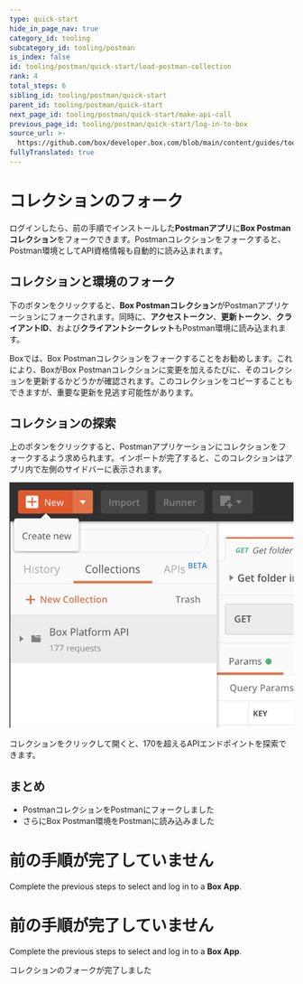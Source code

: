 ```yaml
---
type: quick-start
hide_in_page_nav: true
category_id: tooling
subcategory_id: tooling/postman
is_index: false
id: tooling/postman/quick-start/load-postman-collection
rank: 4
total_steps: 6
sibling_id: tooling/postman/quick-start
parent_id: tooling/postman/quick-start
next_page_id: tooling/postman/quick-start/make-api-call
previous_page_id: tooling/postman/quick-start/log-in-to-box
source_url: >-
  https://github.com/box/developer.box.com/blob/main/content/guides/tooling/postman/quick-start/4-load-postman-collection.md
fullyTranslated: true
---
```

# コレクションのフォーク

<LoggedIn id="postman_credentials">

ログインしたら、前の手順でインストールした**Postmanアプリ**に**Box Postmanコレクション**をフォークできます。Postmanコレクションをフォークすると、Postman環境としてAPI資格情報も自動的に読み込まれます。

## コレクションと環境のフォーク

下のボタンをクリックすると、**Box Postmanコレクション**がPostmanアプリケーションにフォークされます。同時に、**アクセストークン**、**更新トークン**、**クライアントID**、および**クライアントシークレット**もPostman環境に読み込まれます。

<Trigger option="postman_collection_downloaded" value>

<Postman env="postman_credentials">

</Postman>

</Trigger>

Boxでは、Box Postmanコレクションをフォークすることをお勧めします。これにより、BoxがBox Postmanコレクションに変更を加えるたびに、そのコレクションを更新するかどうかが確認されます。このコレクションをコピーすることもできますが、重要な更新を見逃す可能性があります。

</LoggedIn>

<Choice option="postman_collection_downloaded" value color="none">

## コレクションの探索

上のボタンをクリックすると、Postmanアプリケーションにコレクションをフォークするよう求められます。インポートが完了すると、このコレクションはアプリ内で左側のサイドバーに表示されます。

<ImageFrame border center shadow width="600">

![PostmanでのBoxコレクション](./collection-in-postman.png)

</ImageFrame>

コレクションをクリックして開くと、170を超えるAPIエンドポイントを探索できます。

## まとめ

* PostmanコレクションをPostmanにフォークしました
* さらにBox Postman環境をPostmanに読み込みました

</Choice>

<Choice option="postman.app_type" unset color="none">

<LoggedIn reverse>

<Message danger>

# 前の手順が完了していません

Complete the previous steps to select and log in to a **Box App**.

</Message>

</LoggedIn>

</Choice>

<Choice option="postman.app_type" value="create_new,use_existing" color="none">

<LoggedIn id="postman_credentials" reverse>

<Message danger>

# 前の手順が完了していません

Complete the previous steps to select and log in to a **Box App**.

</Message>

</LoggedIn>

</Choice>

<Observe option="postman_collection_downloaded" value>

<Next>

コレクションのフォークが完了しました

</Next>

</Observe>
